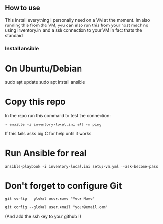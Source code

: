 ## How to use

This install everything I personally need on a VM at the moment.
Im also running this from the VM, you can also run this from your host machine using inventory.ini and a ssh connection to your VM in fact thats the standard

### Install ansible
# On Ubuntu/Debian
sudo apt update
sudo apt install ansible

# Copy this repo
In the repo run this command to test the connection:
```
- ansible -i inventory-local.ini all -m ping
```
If this fails asks big C for help until it works

# Run Ansible for real
```
ansible-playbook -i inventory-local.ini setup-vm.yml --ask-become-pass
```
# Don't forget to configure Git
```
git config --global user.name "Your Name"
```
```
git config --global user.email "your@email.com"
```

(And add the ssh key to your github !)

